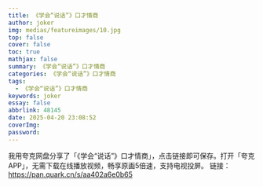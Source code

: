 ```yaml
---
title: 《学会“说话”》口才情商
author: joker
img: medias/featureimages/10.jpg
top: false
cover: false
toc: true
mathjax: false
summary: 《学会“说话”》口才情商
categories: 《学会“说话”》口才情商
tags:
  - 《学会“说话”》口才情商
keywords: joker
essay: false
abbrlink: 48145
date: 2025-04-20 23:08:52
coverImg:
password:
---
```


我用夸克网盘分享了「《学会“说话”》口才情商」，点击链接即可保存。打开「夸克APP」，无需下载在线播放视频，畅享原画5倍速，支持电视投屏。
链接：https://pan.quark.cn/s/aa402a6e0b65
